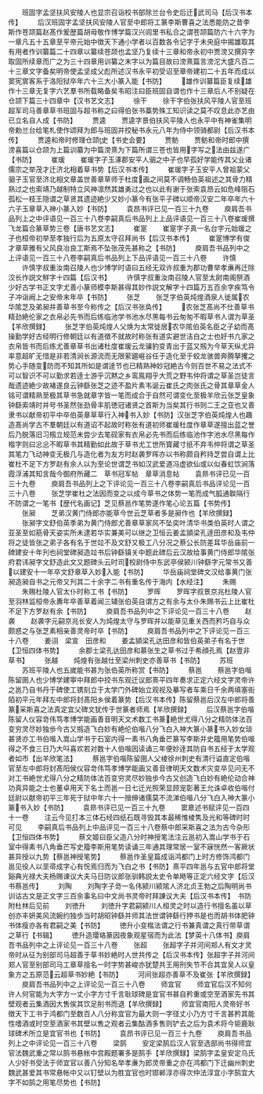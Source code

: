 <!-- { "loadSidebar": true } -->
　　班固字孟坚扶风安陵人也显宗召诣校书部除兰台令史后迁武司马【后汉书本传】
　　后汉班固字孟坚扶风安陵人官至中郎将工篆李斯曹喜之法悉能防之昔李斯作苍颉篇赵髙作爰歴篇胡毋敬作博学篇汉兴闾里书私合之谓苍颉篇防六十六字为一章凡五十五章至平帝元始中徴天下通小学者以百数各令记字于未央庭中掦雄取其有用者作训纂篇二十四章以纂续苍颉也孟坚乃复续十三章和帝永初中贾滂又撰异字取固所续章而广之为三十四章用训纂之末字以为篇目故曰滂熹篇言滂沱大盛凡百二十三章文字备矣明帝使孟坚成父彪所述汉书永平初受诏至章帝建初二十五年而成以窦宪賔客系于洛阳狱卒年六十三大小篆入能【书防】
　　雄作训纂篇臣复续雄作十三章无复字六艺羣书所载略备矣韦昭注曰臣班固自谓也作十三章后人不别疑在仓颉下篇三十四章中【汉书艺文志】
　　徐干
　　徐干字伯张扶风平陵人官至班超军司马善章草书班固与超书称之曰得伯张书藁势殊工知识读之莫不叹息此亦艺由已立名自人成【书防】
　　贾逵
　　贾逵字景伯扶风平陵人也永平中有神雀集明帝勅兰台给笔札使作颂拜为郎与班固并挍秘书永元八年为侍中领骑都尉【后汉书本传】
　　贾逵和帝时修理仓颉史【书史会要】
　　贾鲂
　　贾鲂和帝时郎中撰滂喜篇以仓颉为上篇训纂为中篇滂熹为下篇所谓三苍也皆用字写之法由兹遂广【书防】
　　崔瑗
　　崔瑗字子玉涿郡安平人骃之中子也早孤好学能传其父业诸儒宗之举茂才迁济北相着草书势【后汉书本传】
　　崔瑗字子玉安平人曾祖蒙父骃子玉官至济北相文章盖世善章草师于杜度画之间莫不调畅伯英祖述之其骨力精熟过之也索靖乃越制特立风神凛然其雄勇过之也以此有谢于张索袁昂云如危峰阻石孤松一枝王隠谓之草贤其遗迹絶少又妙小篆今有张平子碑以顺帝汉安二年卒年六十六子玉章草入神小篆入妙【书防】
　　袁昂书评已见一百三十九卷
　　庾肩吾书品列上之中评语见一百三十八卷李嗣真后书品列上上品评语见一百三十八卷崔瑗撰飞龙篇合篆草势三卷【唐书艺文志】
　　崔寔
　　崔寔字子真一名台字元始瑗之子也桓帝初举至孝独行后为五原太守召拜尚书【后汉书本传】
　　崔寔博学有俊才章草雅有父风良冶良工斯焉不坠张茂先甚称之【书防】
　　庾肩吾书品列中之上评语见一百三十八卷李嗣真后书品列上下品评语见一百三十八卷
　　许慎
　　许慎字叔重汝南召陵人也少博学时语曰五经无双许叔重为郡功曹举孝亷再迁除洨长作説文觧字十四篇【后汉书】
　　许慎字叔重汝南召陵人官至太尉南阁祭酒少好古学书正文字尤善小篆师模李斯甚得其妙作説文解字十四篇万五百余字疾笃令子冲诣阙上之安帝末年卒【书防】
　　张芝
　　张芝字伯英炖煌酒泉人徙属农华隂芝及弟昶并善草书至今称传之【后汉书张奂传】
　　农张芝髙尚不仕善草书精劲絶伦家之衣帛必先书而后练临池学书池水尽黑每书云匆匆不暇草书人谓为草圣【羊欣撰録】
　　张芝字伯英炖煌人父焕为太常徙居农华隂伯英名臣之子幼而髙操勤学好古经明行修朝廷以有道徴不就故时称张有道实避世洁白之士也好书凢家之衣帛皆书而后练尤善章草书出诸杜度崔瑗云龙骧豹变青出于蓝又剏为今草天纵尤异率意超旷无惜是非若清涧长源流而无限萦廽崕谷任于造化至于蛟龙骇兽奔腾拏攫之势心手随变防而不知其所如是谓逹节也已精熟神妙冠絶古今则百世不易之法式不可以智识不可以勤求若逹士游乎沉黙之乡鸾鳯翔乎大荒之野韦仲将谓之草圣岂徒言哉遗迹絶少故褚遂良云钟繇张芝之迹不盈片素韦诞云崔氏之肉张氏之骨其章草金人铭可谓精熟至极其草书急就章字皆一笔而成合于自然可谓变化至极羊欣云张芝皇象钟繇索靖时并号书圣然张劲骨丰肌徳冠诸贤之首斯为当矣其行书则二王之亚也又善隶书以献帝初平中卒伯英章草草行入神书入妙【书防】汉张芝字伯英炖煌人也趣造髙尚学古不羣朝廷以有道诏不起故时称张有道初师崔瑗杜度作章草遂擅出蓝之誉后乃脱落旧习剏立规范未尝少去笔砚家有衣帛必先书而后练临池作字池水尽黑每作楷字则曰忩忩不暇草书其精勤如此故于草书尤工世所寳藏寸纸不弃韦仲将谓之草圣其笔力飞动神变无极几与造化者为友方时赵袭罗晖亦以书称颇自矜持芝尝自谓上比崔杜不足下方罗赵有余人以为至论世谓芝书如汉武爱道冯虚欲仙或以似春虹饮涧落霞浮浦其知言哉今御府所藏二　草书冠军帖　章草消息帖
　　袁昻书评已见一百三十九卷
　　庾肩吾书品列上之下评论见一百三十八卷李嗣真后书品评论见一百三十八卷
　　张芝学崔杜之法因而变之以成今草书之体势一笔而成气胍通聫隔行不防谓之一笔书【歴代名画记】芝见蔡邕作笔势遂作笔心论五篇【书势传】
　　张昶
　　芝弟汉黄门侍郎亦能草今世云芝草者多是昶作也【羊欣撰録】
　　张昶字文舒伯英季弟为黄门侍郎尤善章草家风不坠奕叶清华书类伯英时人谓之亚圣至如筋骨天姿实所未逮若华实兼美可以继之卫恒云姜孟頴梁孔逹田彦和及韦仲将之徒皆张之弟子各有名于世竝不及文舒又极工八分况之蔡公长防差耳华岳庙前一碑建安十年刋也祠堂碑昶造竝书后钟繇镇关中题此碑后云汉故给事黄门侍郎华隂张府君讳昶字文舒造此文又题碑头云时司校尉侍中东武亭侯颍川钟繇字元常书又善以建安十一年卒文舒章草入妙入能【书防】
　　华岳庙祠堂碑文汉给事黄门张昶造昶自书之元帝又刋其二十余字二书有重名传于海内【水经注】
　　朱赐
　　朱赐杜陵人官太仆时称工书【书防】
　　罗晖
　　罗晖字叔景京兆杜陵人官至羽林监桓帝永夀年卒善草着闻三辅张伯英自谓方之有余与太仆朱赐书云上比崔杜不足下方罗赵有余【书防】
　　庾肩吾书品列中之下评论见一百三十八卷
　　赵袭
　　赵袭字元嗣京兆长安人为炖煌太守与罗晖并以能草见重关西而矜巧自与众颇惑之与张芝素相亲善灵帝时卒【书防】
　　庾肩吾书品列中之下评论见一百三十八卷
　　姜诩　梁宣　田彦和
　　姜孟頴梁孔达田彦和皆伯英弟子有名于世【卫恒四体书势】
　　余郡士梁孔达田彦和慕张生之草书过于希顔孔焉【赵壹非草书】
　　张越
　　炖煌有张越仕至梁州刺史亦善草书【书防】
　　苏班
　　苏班平陵人也五嵗能书甚为张伯英所称赏【书防】
　　蔡邕
　　蔡邕字伯喈陈留圉人也少博学建寕中拜郎中挍书东观迁议郎熹平四年奏求正定六经文字灵帝许之邕乃自书丹于碑使工镌刻立于太学门外碑始立观视及摹写者车乘日千余两填塞街陌初平元年拜左中郎将封髙阳乡侯着篆势【后汉书本传】陈留蔡邕后汉左中郎将善篆采斯喜之法真定宜父碑文犹传于世篆者师焉【羊欣撰録】
　　后汉蔡邕字伯喈陈留人仪容竒伟笃孝博学能画善音明天文术数工书篆絶世尤得八分之精防体法百变穷灵尽妙独歩今古又剏造飞白妙有絶伦伯喈八分飞白入神大篆小篆书入妙女琰甚贤亦工书伯喈入嵩山学书于石室内得一素书八角垂芒篆写李斯并史籀用笔势伯喈得之不食三日乃大呌喜欢若对数十人伯喈因读诵三年便妙逹其防自书五经于太学观者如市【出羊欣笔法】
　　蔡邕字伯喈陈留圉人父棱徐州刺史有清行谥直定伯喈官至左中郎将封髙阳侯仪容竒伟笃孝博学能画又善音律明天文数术灾变卒见问无不对工书絶世尤得八分之精防体法百变穷灵尽妙独歩今古又创造飞白妙有絶伦动合神功真异能之士也董卓用天下名士而邕一日七迁光照荣显顾宠彰著王允诛卓收伯喈付廷尉以献帝初平三年死于狱中年六十一搢绅诸儒莫不流涕伯喈八分飞白入神大篆小篆书入妙【书防】
　　袁昻书评已见一百三十九卷
　　窦臮述书赋评见一百四十一卷
　　注云今见打本三体石经四纸石既寻毁其本最稀惟棱隽及光和等碑时时可见
　　李嗣真后书品列上中品评见一百三十八卷蔡中郎采斯喜之法为古今杂形【卫恒四体书势】
　　蔡文姬曰臣父造八分时神授笔法注云邕初入嵩山学书于石室中得素书八角垂芒写史籀李斯用笔势读诵三年通其理常居一室不寐恍然一客厥状甚异授以九势【蔡邕神授笔势】
　　蔡邕作圣皇篇成诣鸿都门上时方修饰鸿都门邕见役人以垩帚成字心有恱焉归而为飞白之书【书防】熹平四年邕与五官中郎将堂谿典光禄大夫杨赐谏议大夫马日防议郎张驯韩説太史令单飏等正定六经文字【后汉书蔡邕传】
　　刘陶
　　刘陶字子竒一名伟颍川颍隂人济北贞王勃之后陶明尚书训诂古文是正文字三百余事名曰中文尚书灵帝时拜諌议大夫【后汉书本传】　书防附杜林后见前
　　刘徳升
　　刘徳升字君嗣颍川人桓灵之时以造行书擅名虽以草创亦丰妍美风流婉约独歩当时胡昭钟繇并师其法世谓钟繇行押书是也而胡书体肥钟书体瘦亦各有君嗣之美【书防】
　　徳升小变楷法谓之行书兼真谓之真行带草谓之草行【书辑】
　　徳升造璎珞篆因夜象观星宿而为此法【梦英十八体书】庾肩吾书品列中之上评论见一百三十八卷
　　张超
　　张超字子并河间郑人有文才灵帝时从征为别部司马超善于草书妙絶时人世共传之【后汉书本传】张超字子并河间郑人官至别部司马工章草擅名一时字势甚峻亦犹楚共王用刑失节不合其宜吴人以皇象方之五原范云超草书妙絶【书防】
　　河间张超亦善草不及崔张【羊欣撰録】
　　庾肩吾书品列中之上评论见一百三十八卷
　　师宜官
　　师宜官后汉不知何许人何官能为大字方一丈小字方寸千言耿球碑是宜官书甚自矜重或空至酒家先书其壁观者云集酒因大售俟其饮足削书而退【羊欣撰録】
　　师宜官南阳人灵帝好书徴天下工书于鸿都门至数百人八分称宜官为最大则一字径丈小乃方寸千言甚矜其能性嗜酒或时空至酒家书其壁以售之观者云集酤酒多售则铲去之后为袁术将今钜鹿耿球碑术所立是宜官书也【书防】
　　袁昂书评已见一百三十九卷
　　庾肩吾书品列上之中评论见一百三十八卷
　　梁鹄
　　安定梁鹄后汉人官至选部尚书得师宜官法魏武重之常以鹄书悬帐中宫殿题署多是鹄手【羊欣撰録】梁鹄字孟皇安定乌氏人少好书受法于师宜官以善八分知名举孝亷为郎灵帝重之亦在鸿都门下迁幽州刺史魏武甚爱其书常悬帐中又以钉壁以为胜宜官也时邯郸淳亦得次仲法淳宜小字鹄宜大字不如鹄之用笔尽势也【书防】
